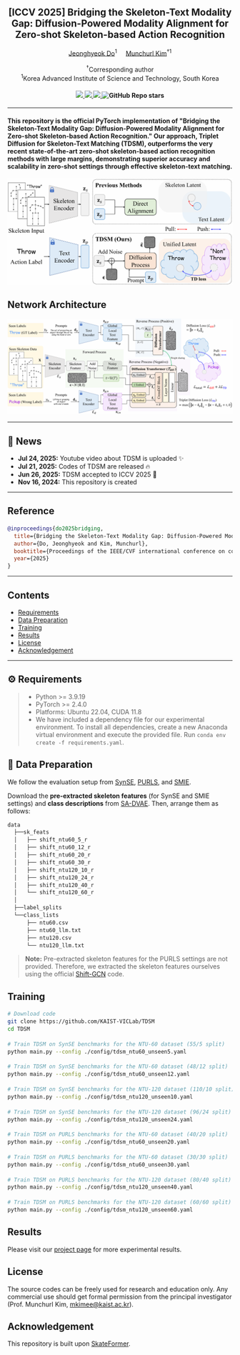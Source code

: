 <div align="center">
<h2>[ICCV 2025] Bridging the Skeleton-Text Modality Gap: Diffusion-Powered Modality Alignment for Zero-shot Skeleton-based Action Recognition</h2>

<div>    
    <a href='https://sites.google.com/view/jeonghyeokdo/' target='_blank'>Jeonghyeok Do</a><sup>1</sup>&nbsp&nbsp&nbsp&nbsp;
    <a href='https://www.viclab.kaist.ac.kr/' target='_blank'>Munchurl Kim</a><sup>†1</sup>
</div>
<br>
<div>
    <sup>†</sup>Corresponding author</span>
</div>
<div>
    <sup>1</sup>Korea Advanced Institute of Science and Technology, South Korea</span>
</div>

<div>
    <h4 align="center">
        <a href="https://kaist-viclab.github.io/TDSM_site/" target='_blank'>
        <img src="https://img.shields.io/badge/🏠-Project%20Page-blue">
        </a>
        <a href="https://arxiv.org/abs/2411.10745" target='_blank'>
        <img src="https://img.shields.io/badge/arXiv-2411.10745-b31b1b.svg">
        </a>
        <a href="https://youtu.be/QD8Kbo6Eh1I" target='_blank'>
        <img src="https://img.shields.io/badge/Presentation-%23FF0000.svg?logo=YouTube&logoColor=white">
        </a>
        <img alt="GitHub Repo stars" src="https://img.shields.io/github/stars/KAIST-VICLab/TDSM">
    </h4>
</div>
</div>

---

<h4>
This repository is the official PyTorch implementation of "Bridging the Skeleton-Text Modality Gap: Diffusion-Powered Modality Alignment for Zero-shot Skeleton-based Action Recognition." Our approach, Triplet
 Diffusion for Skeleton-Text Matching (TDSM), outperforms the very recent state-of-the-art zero-shot skeleton-based action recognition methods with large margins, demonstrating superior accuracy and scalability in zero-shot settings through effective skeleton-text matching.
</h4>

![](assets/motiv.PNG)

## Network Architecture
![overall_structure](assets/framework.PNG)

---

## 📧 News
- **Jul 24, 2025:** Youtube video about TDSM is uploaded :sparkles:
- **Jul 21, 2025:** Codes of TDSM are released :fire:
- **Jun 26, 2025:** TDSM accepted to ICCV 2025 :tada:
- **Nov 16, 2024:** This repository is created

---
## Reference
```BibTeX
@inproceedings{do2025bridging,
  title={Bridging the Skeleton-Text Modality Gap: Diffusion-Powered Modality Alignment for Zero-shot Skeleton-based Action Recognition},
  author={Do, Jeonghyeok and Kim, Munchurl},
  booktitle={Proceedings of the IEEE/CVF international conference on computer vision},
  year={2025}
}
```
---

## Contents
- [Requirements](#requirements)
- [Data Preparation](#data-preparation)
- [Training](#training)
- [Results](#results)
- [License](#license)
- [Acknowledgement](#acknowledgement)

---

## ⚙️ Requirements
> - Python >= 3.9.19
> - PyTorch >= 2.4.0
> - Platforms: Ubuntu 22.04, CUDA 11.8
> - We have included a dependency file for our experimental environment. To install all dependencies, create a new Anaconda virtual environment and execute the provided file. Run `conda env create -f requirements.yaml`.

## 📁 Data Preparation

We follow the evaluation setup from [SynSE](https://github.com/skelemoa/synse-zsl), [PURLS](https://github.com/azzh1/PURLS), and [SMIE](https://github.com/YujieOuO/SMIE).

Download the **pre-extracted skeleton features** (for SynSE and SMIE settings) and **class descriptions** from [SA-DVAE](https://github.com/pha123661/SA-DVAE).
Then, arrange them as follows:

```bash
data
  ├──sk_feats
  │   ├── shift_ntu60_5_r
  │   ├── shift_ntu60_12_r
  │   ├── shift_ntu60_20_r
  │   ├── shift_ntu60_30_r
  │   ├── shift_ntu120_10_r
  │   ├── shift_ntu120_24_r
  │   ├── shift_ntu120_40_r
  │   └── shift_ntu120_60_r
  │
  ├──label_splits
  └──class_lists
      ├── ntu60.csv
      ├── ntu60_llm.txt
      ├── ntu120.csv
      └── ntu120_llm.txt
```
> **Note:** Pre-extracted skeleton features for the PURLS settings are not provided. Therefore, we extracted the skeleton features ourselves using the official [Shift-GCN](https://github.com/kchengiva/Shift-GCN) code.

## Training
```bash
# Download code
git clone https://github.com/KAIST-VICLab/TDSM
cd TDSM

# Train TDSM on SynSE benchmarks for the NTU-60 dataset (55/5 split)
python main.py --config ./config/tdsm_ntu60_unseen5.yaml

# Train TDSM on SynSE benchmarks for the NTU-60 dataset (48/12 split)
python main.py --config ./config/tdsm_ntu60_unseen12.yaml

# Train TDSM on SynSE benchmarks for the NTU-120 dataset (110/10 split)
python main.py --config ./config/tdsm_ntu120_unseen10.yaml

# Train TDSM on SynSE benchmarks for the NTU-120 dataset (96/24 split)
python main.py --config ./config/tdsm_ntu120_unseen24.yaml

# Train TDSM on PURLS benchmarks for the NTU-60 dataset (40/20 split)
python main.py --config ./config/tdsm_ntu60_unseen20.yaml

# Train TDSM on PURLS benchmarks for the NTU-60 dataset (30/30 split)
python main.py --config ./config/tdsm_ntu60_unseen30.yaml

# Train TDSM on PURLS benchmarks for the NTU-120 dataset (80/40 split)
python main.py --config ./config/tdsm_ntu120_unseen40.yaml

# Train TDSM on PURLS benchmarks for the NTU-120 dataset (60/60 split)
python main.py --config ./config/tdsm_ntu120_unseen60.yaml
```

## Results
Please visit our [project page](https://kaist-viclab.github.io/TDSM_site/) for more experimental results.

## License
The source codes can be freely used for research and education only. Any commercial use should get formal permission from the principal investigator (Prof. Munchurl Kim, mkimee@kaist.ac.kr).

## Acknowledgement
This repository is built upon [SkateFormer](https://github.com/KAIST-VICLab/SkateFormer).